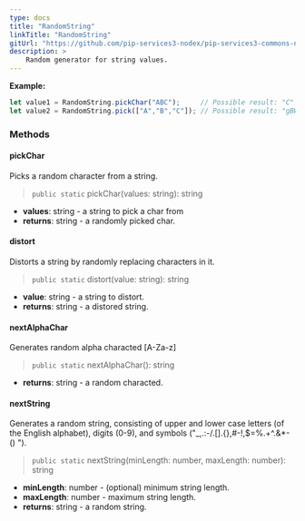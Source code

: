 ```yaml
---
type: docs
title: "RandomString"
linkTitle: "RandomString"
gitUrl: "https://github.com/pip-services3-nodex/pip-services3-commons-nodex"
description: >
    Random generator for string values.
---
```


**Example:**

```typescript
let value1 = RandomString.pickChar("ABC");     // Possible result: "C"
let value2 = RandomString.pick(["A","B","C"]); // Possible result: "gBW"

```


### Methods

#### pickChar
Picks a random character from a string.

> `public static` pickChar(values: string): string

- **values**: string - a string to pick a char from
- **returns**: string - a randomly picked char.

#### distort
Distorts a string by randomly replacing characters in it.

> `public static` distort(value: string): string

- **value**: string - a string to distort.
- **returns**: string - a distored string.

#### nextAlphaChar
Generates random alpha characted [A-Za-z]

> `public static` nextAlphaChar(): string

- **returns**: string - a random characted.

#### nextString
Generates a random string, consisting of upper and lower case letters (of the English alphabet), 
digits (0-9), and symbols ("_,.:-/.[].{},#-!,$=%.+^.&*-() ").

> `public static` nextString(minLength: number, maxLength: number): string

- **minLength**: number - (optional) minimum string length.
- **maxLength**: number - maximum string length.
- **returns**: string - a random string.